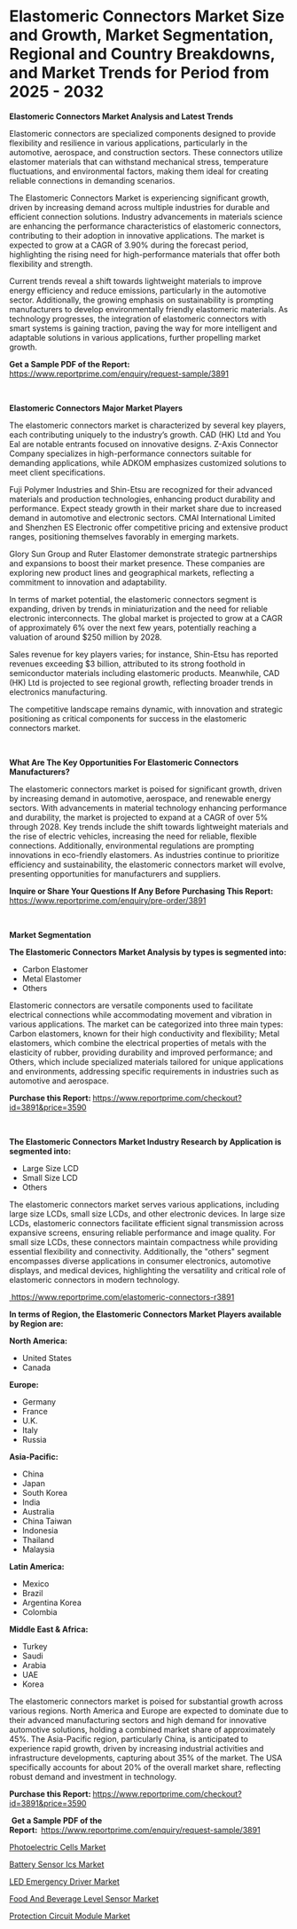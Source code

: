 <p><h1>Elastomeric Connectors Market Size and Growth, Market Segmentation, Regional and Country Breakdowns, and Market Trends for Period from 2025 -  2032</h1></p><p><strong>Elastomeric Connectors Market Analysis and Latest Trends</strong></p>
<p><p>Elastomeric connectors are specialized components designed to provide flexibility and resilience in various applications, particularly in the automotive, aerospace, and construction sectors. These connectors utilize elastomer materials that can withstand mechanical stress, temperature fluctuations, and environmental factors, making them ideal for creating reliable connections in demanding scenarios.</p><p>The Elastomeric Connectors Market is experiencing significant growth, driven by increasing demand across multiple industries for durable and efficient connection solutions. Industry advancements in materials science are enhancing the performance characteristics of elastomeric connectors, contributing to their adoption in innovative applications. The market is expected to grow at a CAGR of 3.90% during the forecast period, highlighting the rising need for high-performance materials that offer both flexibility and strength.</p><p>Current trends reveal a shift towards lightweight materials to improve energy efficiency and reduce emissions, particularly in the automotive sector. Additionally, the growing emphasis on sustainability is prompting manufacturers to develop environmentally friendly elastomeric materials. As technology progresses, the integration of elastomeric connectors with smart systems is gaining traction, paving the way for more intelligent and adaptable solutions in various applications, further propelling market growth.</p></p>
<p><strong>Get a Sample PDF of the Report:&nbsp;</strong> <a href="https://www.reportprime.com/enquiry/request-sample/3891?utm_campaign=84&utm_medium=2&utm_source=Github&utm_content=ia&utm_term=18032025&utm_id=elastomeric-connectors">https://www.reportprime.com/enquiry/request-sample/3891</a></p>
<p>&nbsp;</p>
<p><strong>Elastomeric Connectors Major Market Players</strong></p>
<p><p>The elastomeric connectors market is characterized by several key players, each contributing uniquely to the industry’s growth. CAD (HK) Ltd and You Eal are notable entrants focused on innovative designs. Z-Axis Connector Company specializes in high-performance connectors suitable for demanding applications, while ADKOM emphasizes customized solutions to meet client specifications.</p><p>Fuji Polymer Industries and Shin-Etsu are recognized for their advanced materials and production technologies, enhancing product durability and performance. Expect steady growth in their market share due to increased demand in automotive and electronic sectors. CMAI International Limited and Shenzhen ES Electronic offer competitive pricing and extensive product ranges, positioning themselves favorably in emerging markets.</p><p>Glory Sun Group and Ruter Elastomer demonstrate strategic partnerships and expansions to boost their market presence. These companies are exploring new product lines and geographical markets, reflecting a commitment to innovation and adaptability.</p><p>In terms of market potential, the elastomeric connectors segment is expanding, driven by trends in miniaturization and the need for reliable electronic interconnects. The global market is projected to grow at a CAGR of approximately 6% over the next few years, potentially reaching a valuation of around $250 million by 2028.</p><p>Sales revenue for key players varies; for instance, Shin-Etsu has reported revenues exceeding $3 billion, attributed to its strong foothold in semiconductor materials including elastomeric products. Meanwhile, CAD (HK) Ltd is projected to see regional growth, reflecting broader trends in electronics manufacturing.</p><p>The competitive landscape remains dynamic, with innovation and strategic positioning as critical components for success in the elastomeric connectors market.</p></p>
<p>&nbsp;</p>
<p><strong>What Are The Key Opportunities For Elastomeric Connectors Manufacturers?</strong></p>
<p><p>The elastomeric connectors market is poised for significant growth, driven by increasing demand in automotive, aerospace, and renewable energy sectors. With advancements in material technology enhancing performance and durability, the market is projected to expand at a CAGR of over 5% through 2028. Key trends include the shift towards lightweight materials and the rise of electric vehicles, increasing the need for reliable, flexible connections. Additionally, environmental regulations are prompting innovations in eco-friendly elastomers. As industries continue to prioritize efficiency and sustainability, the elastomeric connectors market will evolve, presenting opportunities for manufacturers and suppliers.</p></p>
<p><strong>Inquire or Share Your Questions If Any Before Purchasing This Report:</strong> <a href="https://www.reportprime.com/enquiry/pre-order/3891?utm_campaign=84&utm_medium=2&utm_source=Github&utm_content=ia&utm_term=18032025&utm_id=elastomeric-connectors">https://www.reportprime.com/enquiry/pre-order/3891</a></p>
<p>&nbsp;</p>
<p><strong>Market Segmentation</strong></p>
<p><strong>The Elastomeric Connectors Market Analysis by types is segmented into:</strong></p>
<p><ul><li>Carbon Elastomer</li><li>Metal Elastomer</li><li>Others</li></ul></p>
<p><p>Elastomeric connectors are versatile components used to facilitate electrical connections while accommodating movement and vibration in various applications. The market can be categorized into three main types: Carbon elastomers, known for their high conductivity and flexibility; Metal elastomers, which combine the electrical properties of metals with the elasticity of rubber, providing durability and improved performance; and Others, which include specialized materials tailored for unique applications and environments, addressing specific requirements in industries such as automotive and aerospace.</p></p>
<p><strong>Purchase this Report:&nbsp;</strong><a href="https://www.reportprime.com/checkout?id=3891&price=3590&utm_campaign=84&utm_medium=2&utm_source=Github&utm_content=ia&utm_term=18032025&utm_id=elastomeric-connectors">https://www.reportprime.com/checkout?id=3891&price=3590</a></p>
<p>&nbsp;</p>
<p><strong>The Elastomeric Connectors Market Industry Research by Application is segmented into:</strong></p>
<p><ul><li>Large Size LCD</li><li>Small Size LCD</li><li>Others</li></ul></p>
<p><p>The elastomeric connectors market serves various applications, including large size LCDs, small size LCDs, and other electronic devices. In large size LCDs, elastomeric connectors facilitate efficient signal transmission across expansive screens, ensuring reliable performance and image quality. For small size LCDs, these connectors maintain compactness while providing essential flexibility and connectivity. Additionally, the "others" segment encompasses diverse applications in consumer electronics, automotive displays, and medical devices, highlighting the versatility and critical role of elastomeric connectors in modern technology.</p></p>
<p><a href="https://www.reportprime.com/elastomeric-connectors-r3891?utm_campaign=84&utm_medium=2&utm_source=Github&utm_content=ia&utm_term=18032025&utm_id=elastomeric-connectors">&nbsp;https://www.reportprime.com/elastomeric-connectors-r3891</a></p>
<p><strong>In terms of Region, the Elastomeric Connectors Market Players available by Region are:</strong></p>
<p>
    <p> <strong> North America: </strong>
        <ul>
            <li>United States</li>
            <li>Canada</li>
        </ul>
        </p> 
    <p> <strong> Europe: </strong>
        <ul>
            <li>Germany</li>
            <li>France</li>
            <li>U.K.</li>
            <li>Italy</li>
            <li>Russia</li>
        </ul>
        </p> 
    <p> <strong> Asia-Pacific: </strong>
        <ul>
            <li>China</li>
            <li>Japan</li>
            <li>South Korea</li>
            <li>India</li>
            <li>Australia</li>
            <li>China Taiwan</li>
            <li>Indonesia</li>
            <li>Thailand</li>
            <li>Malaysia</li>
        </ul>
        </p> 
    <p> <strong> Latin America: </strong>
        <ul>
            <li>Mexico</li>
            <li>Brazil</li>
            <li>Argentina Korea</li>
            <li>Colombia</li>
        </ul>
        </p> 
    <p> <strong> Middle East & Africa: </strong>
        <ul>
            <li>Turkey</li>
            <li>Saudi</li>
            <li>Arabia</li>
            <li>UAE</li>
            <li>Korea</li>
        </ul>
    </p>
    </p>
<p><p>The elastomeric connectors market is poised for substantial growth across various regions. North America and Europe are expected to dominate due to their advanced manufacturing sectors and high demand for innovative automotive solutions, holding a combined market share of approximately 45%. The Asia-Pacific region, particularly China, is anticipated to experience rapid growth, driven by increasing industrial activities and infrastructure developments, capturing about 35% of the market. The USA specifically accounts for about 20% of the overall market share, reflecting robust demand and investment in technology.</p></p>
<p><strong>Purchase this Report: </strong><a href="https://www.reportprime.com/checkout?id=3891&price=3590&utm_campaign=84&utm_medium=2&utm_source=Github&utm_content=ia&utm_term=18032025&utm_id=elastomeric-connectors">https://www.reportprime.com/checkout?id=3891&price=3590</a></p>
<p>&nbsp;<strong>Get a Sample PDF of the Report:&nbsp;&nbsp;</strong><a href="https://www.reportprime.com/enquiry/request-sample/3891?utm_campaign=84&utm_medium=2&utm_source=Github&utm_content=ia&utm_term=18032025&utm_id=elastomeric-connectors">https://www.reportprime.com/enquiry/request-sample/3891</a></p>
<p><strong></strong></p>
<p><p><a href="https://github.com/gilerzelko7a/Market-Research-Report-List-1/blob/main/photoelectric-cells-market.md?utm_campaign=84&utm_medium=2&utm_source=Github&utm_content=ia&utm_term=18032025&utm_id=elastomeric-connectors">Photoelectric Cells Market</a></p><p><a href="https://github.com/ummulmzu/Market-Research-Report-List-1/blob/main/battery-sensor-ics-market.md?utm_campaign=84&utm_medium=2&utm_source=Github&utm_content=ia&utm_term=18032025&utm_id=elastomeric-connectors">Battery Sensor Ics Market</a></p><p><a href="https://github.com/nwokechock6s/Market-Research-Report-List-1/blob/main/led-emergency-driver-market.md?utm_campaign=84&utm_medium=2&utm_source=Github&utm_content=ia&utm_term=18032025&utm_id=elastomeric-connectors">LED Emergency Driver Market</a></p><p><a href="https://github.com/aiamekar/Market-Research-Report-List-1/blob/main/food-and-beverage-level-sensor-market.md?utm_campaign=84&utm_medium=2&utm_source=Github&utm_content=ia&utm_term=18032025&utm_id=elastomeric-connectors">Food And Beverage Level Sensor Market</a></p><p><a href="https://github.com/boudykodumi/Market-Research-Report-List-1/blob/main/protection-circuit-module-market.md?utm_campaign=84&utm_medium=2&utm_source=Github&utm_content=ia&utm_term=18032025&utm_id=elastomeric-connectors">Protection Circuit Module Market</a></p></p>